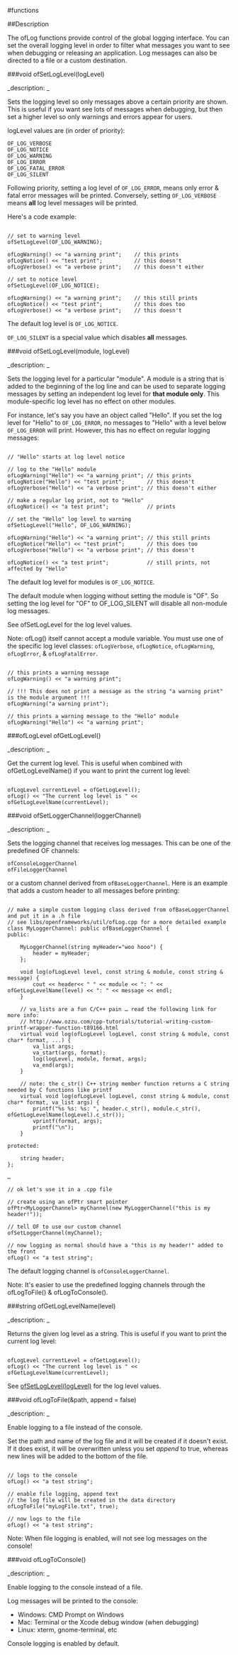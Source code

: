 #functions

##Description

The ofLog functions provide control of the global logging interface. You can set the overall logging level in order to filter what messages you want to see when debugging or releasing an application. Log messages can also be directed to a file or a custom destination.

<!----------------------------------------------------------------------------->

###void ofSetLogLevel(logLevel)

<!--
_syntax: ofSetLogLevel(logLevel)_
_name: ofSetLogLevel_
_returns: void_
_returns_description: _
_parameters: ofLogLevel logLevel_
_version_started: _
_version_deprecated: _
_summary: _
_constant: False_
_static: False_
_visible: True_
_advanced: False_
-->

_description: _

Sets the logging level so only messages above a certain priority are shown. This is useful if you want see lots of messages when debugging, but then set a higher level so only warnings and errors appear for users.

logLevel values are (in order of priority):

	OF_LOG_VERBOSE
	OF_LOG_NOTICE
	OF_LOG_WARNING
	OF_LOG_ERROR
	OF_LOG_FATAL_ERROR
	OF_LOG_SILENT

Following priority, setting a log level of `OF_LOG_ERROR`, means only error & fatal error messages will be printed. Conversely, setting `OF_LOG_VERBOSE` means **all** log level messages will be printed.

Here's a code example:

~~~~{.cpp}

// set to warning level
ofSetLogLevel(OF_LOG_WARNING);

ofLogWarning() << "a warning print";	// this prints
ofLogNotice() << "test print";			// this doesn't
ofLogVerbose() << "a verbose print";	// this doesn't either

// set to notice level
ofSetLogLevel(OF_LOG_NOTICE);

ofLogWarning() << "a warning print";	// this still prints
ofLogNotice() << "test print";			// this does too
ofLogVerbose() << "a verbose print";	// this doesn't

~~~~

The default log level is `OF_LOG_NOTICE`.

`OF_LOG_SILENT` is a special value which disables **all** messages.

<!----------------------------------------------------------------------------->

###void ofSetLogLevel(module, logLevel)

<!--
_syntax: ofSetLogLevel(module, logLevel)_
_name: ofSetLogLevel_
_returns: void_
_returns_description: _
_parameters: string module, ofLogLevel logLevel_
_version_started: 007_
_version_deprecated: _
_summary: _
_constant: False_
_static: False_
_visible: True_
_advanced: False_
-->

_description: _

Sets the logging level for a particular "module". A module is a string that is added to the beginning of the log line and can be used to separate logging messages by setting an independent log level for **that module only**. This module-specific log level has no effect on other modules.

For instance, let's say you have an object called "Hello". If you set the log level for "Hello" to `OF_LOG_ERROR`, no messages to "Hello" with a level below `OF_LOG_ERROR` will print. However, this has no effect on regular logging messages:

~~~~{.cpp}

// "Hello" starts at log level notice

// log to the "Hello" module
ofLogWarning("Hello") << "a warning print";	// this prints
ofLogNotice("Hello") << "test print";		// this doesn't
ofLogVerbose("Hello") << "a verbose print";	// this doesn't either

// make a regular log print, not to "Hello"
ofLogNotice() << "a test print";			// prints

// set the "Hello" log level to warning
ofSetLogLevel("Hello", OF_LOG_WARNING);

ofLogWarning("Hello") << "a warning print";	// this still prints
ofLogNotice("Hello") << "test print";		// this does too
ofLogVerbose("Hello") << "a verbose print";	// this doesn't

ofLogNotice() << "a test print";			// still prints, not affected by "Hello"

~~~~

The default log level for modules is `OF_LOG_NOTICE`.

The default module when logging without setting the module is "OF". So setting the log level for "OF" to OF_LOG_SILENT will disable all non-module log messages.

See ofSetLogLevel for the log level values. 

Note: ofLog() itself cannot accept a module variable. You must use one of the specific log level classes: `ofLogVerbose`, `ofLogNotice`, `ofLogWarning`, `ofLogError`, & `ofLogFatalError`.

~~~~{.cpp}

// this prints a warning message
ofLogWarning() << "a warning print";

// !!! This does not print a message as the string "a warning print" is the module argument !!!
ofLogWarning("a warning print");

// this prints a warning message to the "Hello" module
ofLogWarning("Hello") << "a warning print";

~~~~

<!----------------------------------------------------------------------------->

###ofLogLevel ofGetLogLevel()

<!--
_syntax: ofGetLogLevel()_
_name: ofGetLogLevel_
_returns: ofLogLevel_
_returns_description: _
_parameters: _
_version_started: _
_version_deprecated: _
_summary: _
_constant: False_
_static: False_
_visible: True_
_advanced: False_
-->

_description: _

Get the current log level. This is useful when combined with ofGetLogLevelName() if you want to print the current log level:

~~~~{.cpp}

ofLogLevel currentLevel = ofGetLogLevel();
ofLog() << "The current log level is " << ofGetLogLevelName(currentLevel);

~~~~

<!----------------------------------------------------------------------------->

###void ofSetLoggerChannel(loggerChannel)

<!--
_syntax: ofSetLoggerChannel(loggerChannel)_
_name: ofSetLoggerChannel_
_returns: void_
_returns_description: _
_parameters: ofPtr< ofBaseLoggerChannel > loggerChannel_
_version_started: _
_version_deprecated: 007_
_summary: _
_constant: False_
_static: False_
_visible: True_
_advanced: False_
-->

_description: _

Sets the logging channel that receives log messages. This can be one of the predefined OF channels:
	
	ofConsoleLoggerChannel
	ofFileLoggerChannel

or a custom channel derived from `ofBaseLoggerChannel`. Here is an example that adds a custom header to all messages before printing:

~~~~{.cpp}

// make a simple custom logging class derived from ofBaseLoggerChannel and put it in a .h file
// see libs/openframeworks/util/ofLog.cpp for a more detailed example
class MyLoggerChannel: public ofBaseLoggerChannel {
public:

	MyLoggerChannel(string myHeader="woo hooo") {
		header = myHeader;
	};
	
	void log(ofLogLevel level, const string & module, const string & message) {
		cout << header<< " " << module << ": " << ofGetLogLevelName(level) << ": " << message << endl;
	}
	
	// va_lists are a fun C/C++ pain … read the following link for more info:
	// http://www.ozzu.com/cpp-tutorials/tutorial-writing-custom-printf-wrapper-function-t89166.html
	virtual void log(ofLogLevel logLevel, const string & module, const char* format, ...) {
		va_list args;
		va_start(args, format);
		log(logLevel, module, format, args);
		va_end(args);
	}
	
	// note: the c_str() C++ string member function returns a C string needed by C functions like printf
	virtual void log(ofLogLevel logLevel, const string & module, const char* format, va_list args) {
		printf("%s %s: %s: ", header.c_str(), module.c_str(), ofGetLogLevelName(logLevel).c_str());
		vprintf(format, args);
		printf("\n");
	}

protected:

	string header;
};

…

// ok let's use it in a .cpp file

// create using an ofPtr smart pointer
ofPtr<MyLoggerChannel> myChannel(new MyLoggerChannel("this is my header!"));

// tell OF to use our custom channel
ofSetLoggerChannel(myChannel);

// now logging as normal should have a "this is my header!" added to the front
ofLog() << "a test string";

~~~~

The default logging channel is `ofConsoleLoggerChannel`.

Note: It's easier to use the predefined logging channels through the ofLogToFile() & ofLogToConsole().

<!----------------------------------------------------------------------------->

###string ofGetLogLevelName(level)

<!--
_syntax: ofGetLogLevelName(level)_
_name: ofGetLogLevelName_
_returns: string_
_returns_description: _
_parameters: ofLogLevel level_
_version_started: _
_version_deprecated: _
_summary: _
_constant: False_
_static: False_
_visible: True_
_advanced: False_
-->

_description: _

Returns the given log level as a string. This is useful if you want to print the current log level:

~~~~{.cpp}

ofLogLevel currentLevel = ofGetLogLevel();
ofLog() << "The current log level is " << ofGetLogLevelName(currentLevel);

~~~~

See [ofSetLogLevel(logLevel)](./ofLog.html#functions) for the log level values. 

<!----------------------------------------------------------------------------->

###void ofLogToFile(&path, append = false)

<!--
_syntax: ofLogToFile(&path, append = false)_
_name: ofLogToFile_
_returns: void_
_returns_description: _
_parameters: const string &path, bool append=false_
_version_started: 007_
_version_deprecated: _
_summary: _
_constant: False_
_static: False_
_visible: True_
_advanced: False_
-->

_description: _

Enable logging to a file instead of the console.

Set the path and name of the log file and it will be created if it doesn't exist. If it does exist, it will be overwritten unless you set *append* to true, whereas new lines will be added to the bottom of the file.

~~~~{.cpp}

// logs to the console
ofLog() << "a test string";

// enable file logging, append text
// the log file will be created in the data directory
ofLogToFile("myLogFile.txt", true);

// now logs to the file
ofLog() << "a test string";

~~~~

Note: When file logging is enabled, will not see log messages on the console!

<!----------------------------------------------------------------------------->

###void ofLogToConsole()

<!--
_syntax: ofLogToConsole()_
_name: ofLogToConsole_
_returns: void_
_returns_description: _
_parameters: _
_version_started: 007_
_version_deprecated: _
_summary: _
_constant: False_
_static: False_
_visible: True_
_advanced: False_
-->

_description: _

Enable logging to the console instead of a file.

Log messages will be printed to the console:

* Windows: CMD Prompt on Windows
* Mac: Terminal or the Xcode debug window (when debugging)
* Linux: xterm, gnome-terminal, etc

Console logging is enabled by default.

<!----------------------------------------------------------------------------->